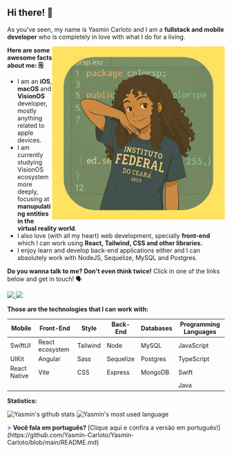 <p align="left">
  <h2>
    <b>
    Hi there! 👋
    </b>
  </h2>
  As you've seen, my name is Yasmin Carloto and I am a <strong>fullstack and mobile developer</strong> who is completely in love with what I do for a living. 
</p>

<img src="https://github.com/Yasmin-Carloto/Yasmin-Carloto/blob/main/readme-drawing.png" min-width="400px" max-width="400px" width="400px" align="right" alt="Computer">

<p align="left">
  
<strong>Here are some awesome facts about me: 🗒️</strong>

  * I am an <strong>iOS</strong>, <strong>macOS</strong> and <strong>VisionOS</strong> developer, mostly anything related to apple devices.
  * I am currently studying VisionOS ecosystem more deeply, focusing at <strong>manupulating entities in the virtual reality world</strong>.
  * I also love (with all my heart) web development, specially <strong>front-end</strong> which I can work using <strong>React, Tailwind, CSS and other libraries.</strong>
  * I enjoy learn and develop back-end applications either and I can absolutely work with NodeJS, Sequelize, MySQL and Postgres.
</p>

<p align="left">
  
<strong>Do you wanna talk to me? Don't even think twice!</strong>
Click in one of the links below and get in touch! 🗣️

  <a href="mailto:carlotoyasmin11@gmail.com"> 
    <img src="https://img.shields.io/badge/Gmail-D14836?style=for-the-badge&logo=gmail&logoColor=white" /> 
  </a>


  <a href="https://www.linkedin.com/in/yasmin-carloto/"> 
    <img src="https://img.shields.io/badge/linkedin-%230077B5.svg?style=for-the-badge&logo=linkedin&logoColor=white" /> 
  </a>
</p>

<p align="left">
  
<strong>Those are the technologies that I can work with:</strong>

  | Mobile       | Front-End           | Style    | Back-End  | Databases | Programming Languages |
  | ---------    | ------------------- | -------- | --------- | --------- | --------------------- |
  | SwiftUI      | React ecosystem     | Tailwind | Node      | MySQL     | JavaScript            |
  | UIKit        | Angular             | Sass     | Sequelize | Postgres  | TypeScript            |
  | React Native | Vite                | CSS      | Express   | MongoDB   | Swift                 |
  |              |                     |          |           |           | Java                  |
</p>

<p align="left">
  
<strong>Statistics: </strong>

  <img src="https://camo.githubusercontent.com/afa6aceafae5a6287d1a217406379cf023794b5b269c456d70bbaff0a8786c54/68747470733a2f2f6769746875622d726561646d652d73746174732e76657263656c2e6170702f6170693f757365726e616d653d7961736d696e2d6361726c6f746f2673686f775f69636f6e733d74727565267468656d653d6f6e656461726b" alt="Yasmin's github stats" />

  <img src="https://camo.githubusercontent.com/1e3d2a9b6fb765b40dfcffc3659eb12ca5524bb45491de5ae0d1af7afaefbd05/68747470733a2f2f6769746875622d726561646d652d73746174732e76657263656c2e6170702f6170692f746f702d6c616e67732f3f757365726e616d653d7961736d696e2d6361726c6f746f267468656d653d6f6e656461726b266c61796f75743d636f6d70616374" alt="Yasmin's most used language" />
</p>

<p>
  > <strong>Você fala em português? </strong> [Clique aqui e confira a versão em português!](https://github.com/Yasmin-Carloto/Yasmin-Carloto/blob/main/README.md)
</p>